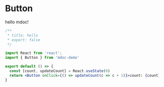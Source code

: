 # Button

hello mdoc!

```jsx
/**
 * title: hello
 * export: false
 */

import React from 'react';
import { Button } from 'mdoc-demo'

export default () => {
  const [count, updateCount] = React.useState(0)
  return <Button onClick={() => updateCount(c => c + 1)}>count: {count}</Button>
}
```

<API exports='["default", "Other"]' />